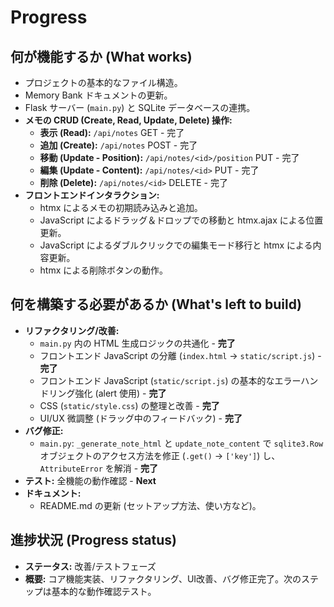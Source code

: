 # Progress

## 何が機能するか (What works)

*   プロジェクトの基本的なファイル構造。
*   Memory Bank ドキュメントの更新。
*   Flask サーバー (`main.py`) と SQLite データベースの連携。
*   **メモの CRUD (Create, Read, Update, Delete) 操作:**
    *   **表示 (Read):** `/api/notes` GET - 完了
    *   **追加 (Create):** `/api/notes` POST - 完了
    *   **移動 (Update - Position):** `/api/notes/<id>/position` PUT - 完了
    *   **編集 (Update - Content):** `/api/notes/<id>` PUT - 完了
    *   **削除 (Delete):** `/api/notes/<id>` DELETE - 完了
*   **フロントエンドインタラクション:**
    *   htmx によるメモの初期読み込みと追加。
    *   JavaScript によるドラッグ＆ドロップでの移動と htmx.ajax による位置更新。
    *   JavaScript によるダブルクリックでの編集モード移行と htmx による内容更新。
    *   htmx による削除ボタンの動作。

## 何を構築する必要があるか (What's left to build)

*   **リファクタリング/改善:**
    *   `main.py` 内の HTML 生成ロジックの共通化 - **完了**
    *   フロントエンド JavaScript の分離 (`index.html` -> `static/script.js`) - **完了**
    *   フロントエンド JavaScript (`static/script.js`) の基本的なエラーハンドリング強化 (alert 使用) - **完了**
    *   CSS (`static/style.css`) の整理と改善 - **完了**
    *   UI/UX 微調整 (ドラッグ中のフィードバック) - **完了**
*   **バグ修正:**
    *   `main.py`: `_generate_note_html` と `update_note_content` で `sqlite3.Row` オブジェクトのアクセス方法を修正 (`.get()` -> `['key']`) し、`AttributeError` を解消 - **完了**
*   **テスト:** 全機能の動作確認 - **Next**
*   **ドキュメント:**
    *   README.md の更新 (セットアップ方法、使い方など)。

## 進捗状況 (Progress status)

*   **ステータス:** 改善/テストフェーズ
*   **概要:** コア機能実装、リファクタリング、UI改善、バグ修正完了。次のステップは基本的な動作確認テスト。

